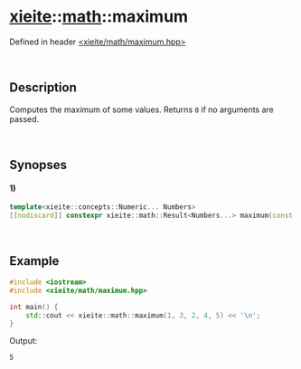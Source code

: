 # [xieite](../xieite.md)\:\:[math](../math.md)\:\:maximum
Defined in header [<xieite/math/maximum.hpp>](../../include/xieite/math/maximum.hpp)

&nbsp;

## Description
Computes the maximum of some values. Returns `0` if no arguments are passed.

&nbsp;

## Synopses
#### 1)
```cpp
template<xieite::concepts::Numeric... Numbers>
[[nodiscard]] constexpr xieite::math::Result<Numbers...> maximum(const Numbers... values) noexcept;
```

&nbsp;

## Example
```cpp
#include <iostream>
#include <xieite/math/maximum.hpp>

int main() {
    std::cout << xieite::math::maximum(1, 3, 2, 4, 5) << '\n';
}
```
Output:
```
5
```
